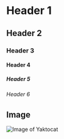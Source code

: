 # Header 1

## Header 2
### Header 3
#### Header 4
##### Header 5
###### Header 6

## Image
![Image of Yaktocat](https://octodex.github.com/images/yaktocat.png)
